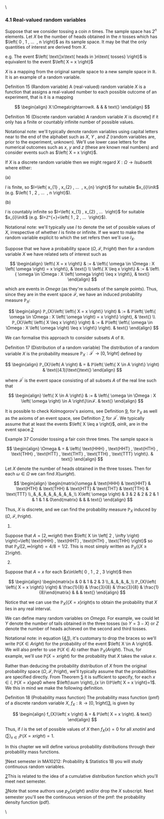 \


### 4.1 Real-valued random variables

Suppose that we consider tossing a coin $n$ times. The sample space has
$2^{n}$ elements. Let $X$ be the number of heads obtained in the $n$
tosses which has $\left\{ 0 , 1 , … ⁡ , n \right}$ as its sample space.
It may be that the only quantities of interest are derived from $X$.

e.g. The event
$\left\{ \text{}x\text{ heads in }n\text{ tosses} \right}$ is
equivalent to the event $\left\{ X = x \right}$

$X$ is a mapping from the original sample space to a new sample space in
$ℝ$. It is an example of a random variable.

Definition 15 (Random variable)
A (real-valued) random variable $X$ is a function that assigns a
real-valued number to each possible outcome of an experiment, that is it
is a mapping

$$
\begin{align}
X:\Omega\rightarrowℝ. & & & text{}
\end{align}
$$

Definition 16 (Discrete random variable)
A random variable $X$ is discrete[1](#fn1x4) if it only has a finite or
countably infinite number of possible values.

Notational note: we'll typically denote random variables using capital
letters near to the end of the alphabet such as $X$, $Y$ , and $Z$
(random variables are, prior to the experiment, unknown). We'll use
lower case letters for the numerical outcomes such as $x$, $y$ and $z$
(these are known real numbers) and consider events such as
$\left\{ X = x \right}$.

If $X$ is a discrete random variable then we might regard
$X:\Omega\rightarrow Isubsetℝ$ where either:

(a) 

$I$ is finite, so $I=\left\{ x_{1} , x_{2} , … ⁡ , x_{n} \right}$ for
suitable $x_{i}\inℝ$ (e.g. $\left\{ 1 , 2 , … ⁡ , n \right}$).

(b) 

$I$ is countably infinite so $I=\left\{ x_{1} , x_{2} , … ⁡ \right}$
for suitable $x_{i}\inℝ$ (e.g. $I=ℤ^{+}=\left\{ 1 , 2 , … ⁡ \right}$).

Notational note: we'll typically use $I$ to denote the set of possible
values of $X$, irrespective of whether $I$ is finite or infinite. If we
want to make the random variable explicit to which the set refers then
we'll use $I_{X}$.

Suppose that we have a probability space $\left( \Omega , ℱ , ℙ right)$
then for a random variable $X$ we have related sets of interest such as

$$
\begin{align}
\left\{ X = x \right\} & := & \left\{ \omega \in \Omega : X \left( \omega \right) = x \right\}, & \text{} \\ \left\{ X \leq x \right\} & := & \left\{ \omega \in \Omega : X \left( \omega \right) \leq x \right\}, & text{}
\end{align}
$$

which are events in $Omega$ (as they're subsets of the sample points).
Thus, since they are in the event space $ℱ$, we have an induced
probability measure $ℙ_{X}$:

$$
\begin{align}
ℙ_{X}\left( \left\{ X = x \right\} \right) & := & ℙ\left( \left\{ \omega \in \Omega : X \left( \omega \right) = x \right\} \right), & \text{} \\ ℙ_{X}\left( \left\{ X \leq x \right\} \right) & := & ℙ\left( \left\{ \omega \in \Omega : X \left( \omega \right) \leq x \right\} \right). & text{}
\end{align}
$$

We can formalise this approach to consider subsets $A$ of $ℝ$.

Definition 17 (Distribution of a random variable)
The distribution of a random variable $X$ is the probability measure
$ℙ_{X}:ℱ^{′}\rightarrow\left[ 0 , 1 right]$ defined by

$$
\begin{align}
ℙ_{X}\left( A \right) & = & ℙ\left( \left\{ X \in A \right\} \right) & \text{(4.1)}\text{}text{}
\end{align}
$$

where $ℱ^{′}$ is the event space consisting of all subsets $A$ of the
real line such that

$$
\begin{align}
\left\{ X \in A \right\} & := & \left\{ \omega \in \Omega : X \left( \omega \right) \in A \right\}\inℱ. & text{}
\end{align}
$$

It is possible to check Kolmogorov's axioms, see Definition
[9](nose2.htm#x10-150029), for $ℙ_{X}$ as well as the axioms of an event
space, see Definition [7](nose2.htm#x10-140017), for $ℱ^{′}$. We
typically assume that at least the events $\left\{ X \leq a \right}$,
$ainℝ$, are in the event space.[2](#fn2x4)

Example 37 Consider tossing a fair coin three times. The sample space is

$$
\begin{align}
\Omega & = & \left\{ \text{HHH} , \text{HHT} , \text{HTH} , \text{THH} , \text{HTT} , \text{THT} , \text{TTH} , \text{TTT} \right\}. & text{}
\end{align}
$$

Let $X$ denote the number of heads obtained in the three tosses. Then
for each $\omega\in\Omega$ we can find $X\left( \omega right)$.

$$
\begin{align}
\begin{matrix}\omega & \text{HHH} & \text{HHT} & \text{HTH} & \text{THH} & \text{HTT} & \text{THT} & \text{TTH} & \text{TTT} \\ ̲ & ̲ & ̲ & ̲ & ̲ & ̲ & ̲ & ̲ & ̲ \\ X\left( \omega \right) & 3 & 2 & 2 & 2 & 1 & 1 & 1 & 0\end{matrix} & & & text{}
\end{align}
$$

Thus, $X$ is discrete, and we can find the probability measure $ℙ_{X}$
induced by $\left( \Omega , ℱ , ℙ right)$.

1.  

Suppose that $A=\left[ 2 , \infty right)$ then
$\left\{ X \in \left[ 2 , \infty \right) \right\}=\left\{ \text{HHH} , \text{HHT} , \text{HTH} , \text{THH} \right}$
so that $ℙ_{X}\left( \left[ 2 , \infty \right) right)=4/8=1/2$. This is
most simply written as $ℙ_{X}\left( \left\{ X \geq 2 \right\} right)$.

2.  

Suppose that $A=x$ for each $x\in\left\{ 0 , 1 , 2 , 3 \right}$ then

$$
\begin{align}
\begin{matrix}x & 0 & 1 & 2 & 3 \\ ̲ & ̲ & ̲ & ̲ & ̲ \\ ℙ_{X}\left( \left\{ X = x \right\} \right) & \frac{1}{8} & \frac{3}{8} & \frac{3}{8} & \frac{1}{8}\end{matrix} & & & text{}
\end{align}
$$

Notice that we can use the $ℙ_{X}\left( \left\{ X = x \right\} right)$s
to obtain the probability that $X$ lies in any real interval.

We can define many random variables on $Omega$. For example, we could
let $Y$ denote the number of tails obtained in the three tosses (so
$Y=3-X$) or $Z$ denote the number of heads achieved on the second and
third tosses.

Notational note: in equation ([4.1](#x24-36008r4.1)), it's customary to
drop the braces so we'll write $ℙ\left( X \in A right)$ for the
probability of the event $\left\{ X \in A \right}$. We will also prefer
to use $ℙ\left( X \in A \right)$ rather than $ℙ_{X}\left( A right)$.
Thus, for example, we'll use $ℙ\left( X = x right)$ for the probability
that $X$ takes the value $x$.

Rather than deducing the probability distribution of $X$ from the
original probability space $\left( \Omega , ℱ , ℙ right)$, we'll
typically assume that the probabilities are specified directly. From
Theorem [5](nose2.htm#x10-170015) it is sufficient to specify, for each
$x\in I$, $ℙ\left\{ X = x \right\}geq 0$ where
$\left(\sum ⁡\right)_{x \in I}ℙ\left\{ X = x \right}=1$. We this in
mind we make the following definition.

Definition 18 (Probability mass function)
The probability mass function (pmf) of a discrete random variable $X$,
$f_{X}:ℝ\rightarrow\left[ 0 , 1 right]$[3](#fn3x4), is given by

$$
\begin{align}
f_{X}\left( x \right) & = & ℙ\left( X = x \right). & text{}
\end{align}
$$

Thus, if $I$ is the set of possible values of $X$ then
$f_{X}\left( x \right)=0$ for all $xnotinI$ and
$\left(\sum ⁡\right)_{x \in I}ℙ\left( X = x right)=1$.

In this chapter we will define various probability distributions through
their probability mass functions.

[1](#fn1x4-bk)Next semester in MA10212: Probability & Statistics 1B you
will study continuous random variables.

[2](#fn2x4-bk)This is related to the idea of a cumulative distribution
function which you'll meet next semester.

[3](#fn3x4-bk)Note that some authors use $p_{X}\left( x right)$ and/or
drop the $X$ subscript. Next semester you'll see the continuous version
of the pmf: the probability density function (pdf).

\

